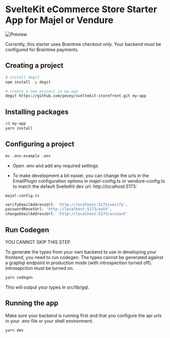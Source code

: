 # SvelteKit eCommerce Store Starter App for Majel or Vendure

![Preview](https://github.com/pevey/sveltekit-medusa-starter/assets/7490308/e2b4fa4e-eb31-4082-aba3-b1cc26044ca0)

Currently, this starter uses Braintree checkout only.  Your backend must be configured for Braintree payments.

## Creating a project

```bash
# install degit
npm install -g degit

# create a new project in my-app
degit https://github.com/pevey/sveltekit-storefront.git my-app
```

## Installing packages

```bash
cd my-app
yarn install
```

## Configuring a project

```bash
mv .env.example .env
```
- Open .env and add any required settings

- To make development a bit easier, you can change the urls in the EmailPlugin configuration options in majel-config.ts or vendure-config.ts to match the default SvelteKit dev url: http://localhost:5173:

`majel-config.ts`
```js
verifyEmailAddressUrl: 'http://localhost:5173/verify',
passwordResetUrl: 'http://localhost:5173/auth',
changeEmailAddressUrl: 'http://localhost:5173/account'
```

## Run Codegen

YOU CANNOT SKIP THIS STEP.

To generate the types from your own backend to use in developing your frontend, you need to run codegen.  The types cannot be generated against a graphql endpoint in production mode (with introspection turned off).  Introsepction must be turned on.

```bash
yarn codegen
```

This will output your types in src/lib/gql.

## Running the app

Make sure your backend is running first and that you configure the api urls in your .env file or your shell environment.

```bash
yarn dev
```
